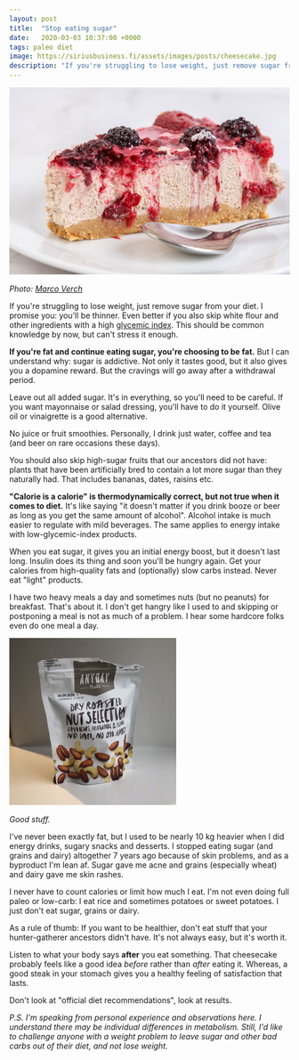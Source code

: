 ```yaml
---
layout: post
title:  "Stop eating sugar"
date:   2020-03-03 10:37:00 +0000
tags: paleo diet
image: https://siriusbusiness.fi/assets/images/posts/cheesecake.jpg
description: "If you're struggling to lose weight, just remove sugar from your diet. I promise you: you'll be thinner."
---
```


![Cheesecake](/assets/images/posts/cheesecake.jpg)

_Photo: [Marco Verch](https://foto.wuestenigel.com/cheesecake-with-blackberries-slice-on-the-plate/)_

If you're struggling to lose weight, just remove sugar from your diet. I promise you: you'll be thinner. Even better if you also skip white flour and other ingredients with a high [glycemic index](https://en.wikipedia.org/wiki/Glycemic_index). This should be common knowledge by now, but can't stress it enough.

**If you're fat and continue eating sugar, you're choosing to be fat.** But I can understand why: sugar is addictive. Not only it tastes good, but it also gives you a dopamine reward. But the cravings will go away after a withdrawal period.

Leave out all added sugar. It's in everything, so you'll need to be careful. If you want mayonnaise or salad dressing, you'll have to do it yourself. Olive oil or vinaigrette is a good alternative.

No juice or fruit smoothies. Personally, I drink just water, coffee and tea (and beer on rare occasions these days).

You should also skip high-sugar fruits that our ancestors did not have: plants that have been artificially bred to contain a lot more sugar than they naturally had. That includes bananas, dates, raisins etc.

**"Calorie is a calorie" is thermodynamically correct, but not true when it comes to diet.** It's like saying "it doesn't matter if you drink booze or beer as long as you get the same amount of alcohol". Alcohol intake is much easier to regulate with mild beverages. The same applies to energy intake with low-glycemic-index products.

When you eat sugar, it gives you an initial energy boost, but it doesn't last long. Insulin does its thing and soon you'll be hungry again. Get your calories from high-quality fats and (optionally) slow carbs instead. Never eat "light" products.

I have two heavy meals a day and sometimes nuts (but no peanuts) for breakfast. That's about it. I don't get hangry like I used to and skipping or postponing a meal is not as much of a problem. I hear some hardcore folks even do one meal a day.

<img src="/assets/images/posts/nuts.jpg" alt="Nuts" width="300"/>

_Good stuff._

I've never been exactly fat, but I used to be nearly 10 kg heavier when I did energy drinks, sugary snacks and desserts. I stopped eating sugar (and grains and dairy) altogether 7 years ago because of skin problems, and as a byproduct I'm lean af. Sugar gave me acne and grains (especially wheat) and dairy gave me skin rashes.

I never have to count calories or limit how much I eat. I'm not even doing full paleo or low-carb: I eat rice and sometimes potatoes or sweet potatoes. I just don't eat sugar, grains or dairy.

As a rule of thumb: If you want to be healthier, don't eat stuff that your hunter-gatherer ancestors didn't have. It's not always easy, but it's worth it.

Listen to what your body says **after** you eat something. That cheesecake probably feels like a good idea _before_ rather than _after_ eating it. Whereas, a good steak in your stomach gives you a healthy feeling of satisfaction that lasts.

Don't look at "official diet recommendations", look at results.

_P.S. I'm speaking from personal experience and observations here. I understand there may be individual differences in metabolism. Still, I'd like to challenge anyone with a weight problem to leave sugar and other bad carbs out of their diet, and *not* lose weight._

